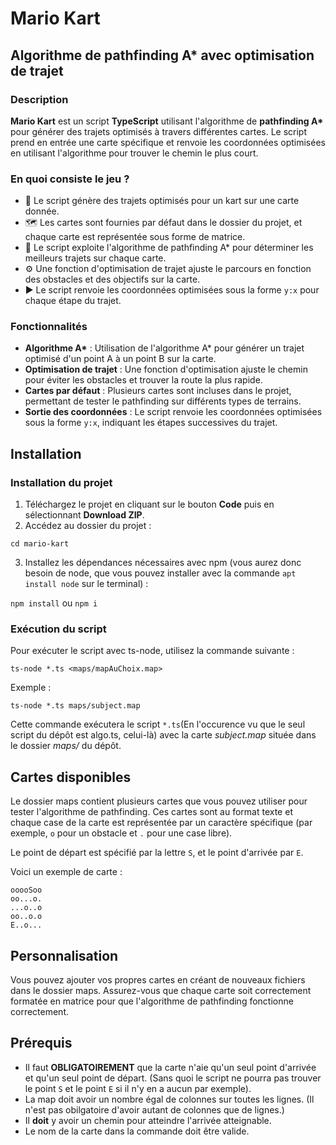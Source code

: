 # Mario Kart

## Algorithme de pathfinding A* avec optimisation de trajet

### Description

**Mario Kart** est un script **TypeScript** utilisant l'algorithme de **pathfinding A\*** pour générer des trajets optimisés à travers différentes cartes. Le script prend en entrée une carte spécifique et renvoie les coordonnées optimisées en utilisant l'algorithme pour trouver le chemin le plus court.

### En quoi consiste le jeu ?

- :car: Le script génère des trajets optimisés pour un kart sur une carte donnée.
- :world_map: Les cartes sont fournies par défaut dans le dossier du projet, et chaque carte est représentée sous forme de matrice.
- :triangular_flag_on_post: Le script exploite l'algorithme de pathfinding A* pour déterminer les meilleurs trajets sur chaque carte.
- :gear: Une fonction d'optimisation de trajet ajuste le parcours en fonction des obstacles et des objectifs sur la carte.
- :arrow_forward: Le script renvoie les coordonnées optimisées sous la forme `y:x` pour chaque étape du trajet.

### Fonctionnalités

- **Algorithme A\*** : Utilisation de l'algorithme A* pour générer un trajet optimisé d'un point A à un point B sur la carte.
- **Optimisation de trajet** : Une fonction d'optimisation ajuste le chemin pour éviter les obstacles et trouver la route la plus rapide.
- **Cartes par défaut** : Plusieurs cartes sont incluses dans le projet, permettant de tester le pathfinding sur différents types de terrains.
- **Sortie des coordonnées** : Le script renvoie les coordonnées optimisées sous la forme `y:x`, indiquant les étapes successives du trajet.

## Installation

### Installation du projet

1. Téléchargez le projet en cliquant sur le bouton **Code** puis en sélectionnant **Download ZIP**.
2. Accédez au dossier du projet :

  ```cd mario-kart```

3. Installez les dépendances nécessaires avec npm (vous aurez donc besoin de node, que vous pouvez installer avec la commande ```apt install node``` sur le terminal) :

  ```npm install``` ou ```npm i```

### Exécution du script

Pour exécuter le script avec ts-node, utilisez la commande suivante :

  ```ts-node *.ts <maps/mapAuChoix.map>```

Exemple :

  ```ts-node *.ts maps/subject.map```

Cette commande exécutera le script `*.ts`(En l'occurence vu que le seul script du dépôt est algo.ts, celui-là) avec la carte *subject.map* située dans le dossier *maps/* du dépôt.

## Cartes disponibles

Le dossier maps contient plusieurs cartes que vous pouvez utiliser pour tester l'algorithme de pathfinding. Ces cartes sont au format texte et chaque case de la carte est représentée par un caractère spécifique (par exemple, `o` pour un obstacle et `.` pour une case libre).

Le point de départ est spécifié par la lettre `S`, et le point d'arrivée par `E`.

Voici un exemple de carte :

```
ooooSoo
oo...o.
...o..o
oo..o.o
E..o...
```

## Personnalisation

Vous pouvez ajouter vos propres cartes en créant de nouveaux fichiers dans le dossier maps. Assurez-vous que chaque carte soit correctement formatée en matrice pour que l'algorithme de pathfinding fonctionne correctement.

## Prérequis

- Il faut **OBLIGATOIREMENT** que la carte n'aie qu'un seul point d'arrivée et qu'un seul point de départ. (Sans quoi le script ne pourra pas trouver le point `S` et le point `E` si il n'y en a aucun par exemple).
- La map doit avoir un nombre égal de colonnes sur toutes les lignes. (Il n'est pas obilgatoire d'avoir autant de colonnes que de lignes.)
- Il **doit** y avoir un chemin pour atteindre l'arrivée atteignable.
- Le nom de la carte dans la commande doit être valide.
